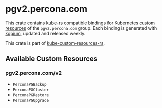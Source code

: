 <!--
SPDX-FileCopyrightText: The kube-custom-resources-rs Authors
SPDX-License-Identifier: 0BSD
 -->

# pgv2.percona.com

This crate contains [kube-rs](https://kube.rs/) compatible bindings for Kubernetes [custom resources](https://kubernetes.io/docs/tasks/extend-kubernetes/custom-resources/custom-resource-definitions/) of the `pgv2.percona.com` group. Each binding is generated with [kopium](https://github.com/kube-rs/kopium), updated and released weekly.

This crate is part of [kube-custom-resources-rs](https://github.com/metio/kube-custom-resources-rs).

## Available Custom Resources

### pgv2.percona.com/v2
- `PerconaPGBackup`
- `PerconaPGCluster`
- `PerconaPGRestore`
- `PerconaPGUpgrade`
